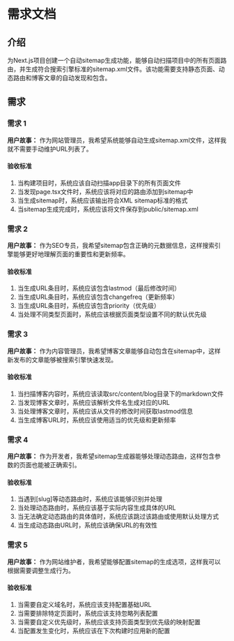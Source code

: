 # 需求文档

## 介绍

为Next.js项目创建一个自动sitemap生成功能，能够自动扫描项目中的所有页面路由，并生成符合搜索引擎标准的sitemap.xml文件。该功能需要支持静态页面、动态路由和博客文章的自动发现和包含。

## 需求

### 需求 1

**用户故事：** 作为网站管理员，我希望系统能够自动生成sitemap.xml文件，这样我就不需要手动维护URL列表了。

#### 验收标准

1. 当构建项目时，系统应该自动扫描app目录下的所有页面文件
2. 当发现page.tsx文件时，系统应该将对应的路由添加到sitemap中
3. 当生成sitemap时，系统应该输出符合XML sitemap标准的格式
4. 当sitemap生成完成时，系统应该将文件保存到public/sitemap.xml

### 需求 2

**用户故事：** 作为SEO专员，我希望sitemap包含正确的元数据信息，这样搜索引擎能够更好地理解页面的重要性和更新频率。

#### 验收标准

1. 当生成URL条目时，系统应该包含lastmod（最后修改时间）
2. 当生成URL条目时，系统应该包含changefreq（更新频率）
3. 当生成URL条目时，系统应该包含priority（优先级）
4. 当处理不同类型页面时，系统应该根据页面类型设置不同的默认优先级

### 需求 3

**用户故事：** 作为内容管理员，我希望博客文章能够自动包含在sitemap中，这样新发布的文章能够被搜索引擎快速发现。

#### 验收标准

1. 当扫描博客内容时，系统应该读取src/content/blog目录下的markdown文件
2. 当发现博客文章时，系统应该解析文件名生成对应的URL
3. 当处理博客文章时，系统应该从文件的修改时间获取lastmod信息
4. 当生成博客URL时，系统应该使用适当的优先级和更新频率

### 需求 4

**用户故事：** 作为开发者，我希望sitemap生成器能够处理动态路由，这样包含参数的页面也能被正确索引。

#### 验收标准

1. 当遇到[slug]等动态路由时，系统应该能够识别并处理
2. 当处理动态路由时，系统应该基于实际内容生成具体的URL
3. 当无法确定动态路由的具体值时，系统应该跳过该路由或使用默认处理方式
4. 当生成动态路由URL时，系统应该确保URL的有效性

### 需求 5

**用户故事：** 作为网站维护者，我希望能够配置sitemap的生成选项，这样我可以根据需要调整生成行为。

#### 验收标准

1. 当需要自定义域名时，系统应该支持配置基础URL
2. 当需要排除特定页面时，系统应该支持忽略列表配置
3. 当需要自定义优先级时，系统应该支持页面类型到优先级的映射配置
4. 当配置发生变化时，系统应该在下次构建时应用新的配置